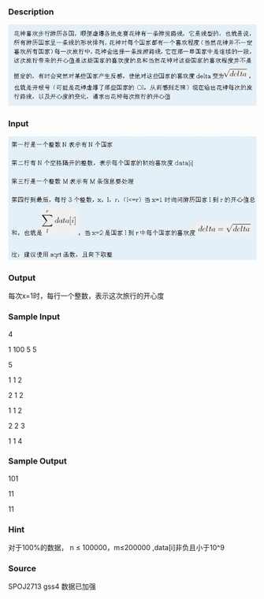 
### Description
![](/JudgeOnline/upload/201305/1(16).jpg)

### Input
![](/JudgeOnline/upload/201305/2(5).jpg)
### Output
每次x=1时，每行一个整数，表示这次旅行的开心度

### Sample Input
4

1 100 5 5

5

1 1 2

2 1 2

1 1 2

2 2 3

1 1 4


### Sample Output
101

11

11


### Hint
对于100%的数据， n ≤ 100000，m≤200000 ,data[i]非负且小于10^9

### Source
SPOJ2713 gss4  数据已加强

